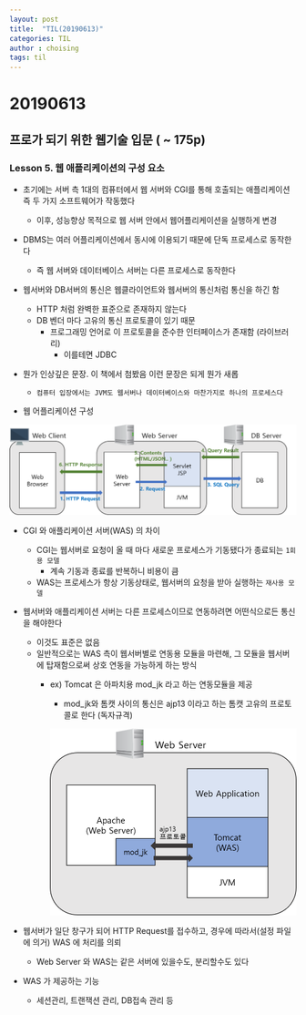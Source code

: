 ```yaml
---
layout: post
title:  "TIL(20190613)"
categories: TIL
author : choising
tags: til
---
```


# 20190613

## 프로가 되기 위한 웹기술 입문 ( ~ 175p)

### Lesson 5. 웹 애플리케이션의 구성 요소

- 초기에는 서버 측 1대의 컴퓨터에서 웹 서버와 CGI를 통해 호출되는 애플리케이션 즉 두 가지 소프트웨어가 작동했다
    - 이후, 성능향상 목적으로 웹 서버 안에서 웹어플리케이션을 실행하게 변경

- DBMS는 여러 어플리케이션에서 동시에 이용되기 때문에 단독 프로세스로 동작한다
    - 즉 웹 서버와 데이터베이스 서버는 다른 프로세스로 동작한다

- 웹서버와 DB서버의 통신은 웹클라이언트와 웹서버의 통신처럼 통신을 하긴 함
    - HTTP 처럼 완벽한 표준으로 존재하지 않는다
    - DB 벤더 마다 고유의 통신 프로토콜이 있기 때문
        - 프로그래밍 언어로 이 프로토콜을 준수한 인터페이스가 존재함 (라이브러리)
            - 이를테면 JDBC

- 뭔가 인상깊은 문장. 이 책에서 첨봤음 이런 문장은 되게 뭔가 새롭
    - `컴퓨터 입장에서는 JVM도 웹서버나 데이터베이스와 마찬가지로 하나의 프로세스다`

- 웹 어플리케이션 구성

![web-application](https://github.com/Oraindrop/oraindrop.github.io/blob/master/assets/_img/WebApplication.png?raw=true)

- CGI 와 애플리케이션 서버(WAS) 의 차이
    - CGI는 웹서버로 요청이 올 때 마다 새로운 프로세스가 기동됐다가 종료되는 `1회용 모델`
        - 계속 기동과 종료를 반복하니 비용이 큼
    - WAS는 프로세스가 항상 기동상태로, 웹서버의 요청을 받아 실행하는 `재사용 모델`

- 웹서버와 애플리케이션 서버는 다른 프로세스이므로 연동하려면 어떤식으로든 통신을 해야한다
    - 이것도 표준은 없음
    - 일반적으로는 WAS 측이 웹서버별로 연동용 모듈을 마련해, 그 모듈을 웹서버에 탑재함으로써 상호 연동을 가능하게 하는 방식
        - ex) Tomcat 은 아파치용 mod_jk 라고 하는 연동모듈을 제공
            - mod_jk와 톰캣 사이의 통신은 ajp13 이라고 하는 톰캣 고유의 프로토콜로 한다 (독자규격)
            
            ![apache-tomcat](https://github.com/Oraindrop/oraindrop.github.io/blob/master/assets/_img/ApacheTomcat.png?raw=true)

- 웹서버가 일단 창구가 되어 HTTP Request를 접수하고, 경우에 따라서(설정 파일에 의거) WAS 에 처리를 의뢰
    - Web Server 와 WAS는 같은 서버에 있을수도, 분리할수도 있다

- WAS 가 제공하는 기능
    - 세션관리, 트랜잭션 관리, DB접속 관리 등
